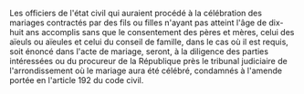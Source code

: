 Les officiers de l'état civil qui auraient procédé à la célébration des mariages contractés par des fils ou filles n'ayant pas atteint l'âge de dix-huit ans accomplis sans que le consentement des pères et mères, celui des aïeuls ou aïeules et celui du conseil de famille, dans le cas où il est requis, soit énoncé dans l'acte de mariage, seront, à la diligence des parties intéressées ou du procureur de la République près le tribunal judiciaire de l'arrondissement où le mariage aura été célébré, condamnés à l'amende portée en l'article 192 du code civil.

